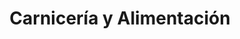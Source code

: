 ---
title: "Carnicería y Alimentación"
url: /pinel-de-abajo/carniceria-y-alimentacion/
shop: Metzgerei
---